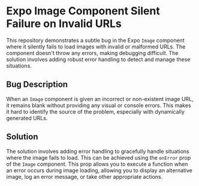# Expo Image Component Silent Failure on Invalid URLs

This repository demonstrates a subtle bug in the Expo `Image` component where it silently fails to load images with invalid or malformed URLs.  The component doesn't throw any errors, making debugging difficult.  The solution involves adding robust error handling to detect and manage these situations.

## Bug Description
When an `Image` component is given an incorrect or non-existent image URL, it remains blank without providing any visual or console errors. This makes it hard to identify the source of the problem, especially with dynamically generated URLs.

## Solution
The solution involves adding error handling to gracefully handle situations where the image fails to load. This can be achieved using the `onError` prop of the `Image` component.  This prop allows you to execute a function when an error occurs during image loading, allowing you to display an alternative image, log an error message, or take other appropriate actions.